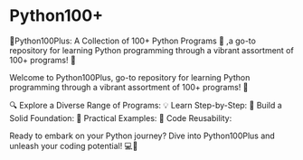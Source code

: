 # Python100+
 🌟Python100Plus: A Collection of 100+ Python Programs 🚀 ,a go-to repository for learning  Python programming through a vibrant assortment of 100+ programs! 🎉

Welcome to Python100Plus, go-to repository for learning Python programming through a vibrant assortment of 100+ programs! 🎉

🔍 Explore a Diverse Range of Programs:
💡 Learn Step-by-Step:
🌱 Build a Solid Foundation:
🎯 Practical Examples:
🔄 Code Reusability:


Ready to embark on your Python journey? Dive into Python100Plus and unleash your coding potential! 💻🚀
